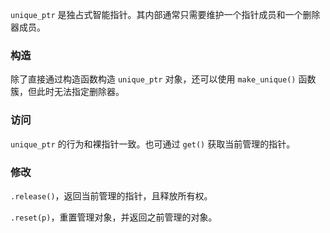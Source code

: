 `unique_ptr` 是独占式智能指针。其内部通常只需要维护一个指针成员和一个删除器成员。

### 构造

除了直接通过构造函数构造 `unique_ptr` 对象，还可以使用 `make_unique()` 函数簇，但此时无法指定删除器。

### 访问

`unique_ptr` 的行为和裸指针一致。也可通过 `get()` 获取当前管理的指针。

### 修改

`.release()`，返回当前管理的指针，且释放所有权。

`.reset(p)`，重置管理对象，并返回之前管理的对象。
